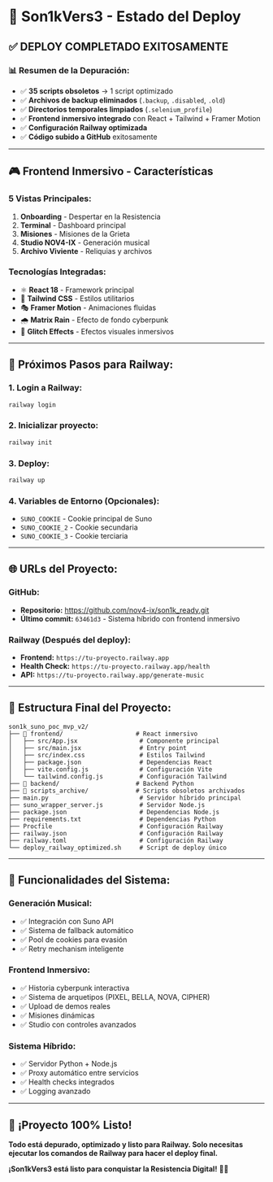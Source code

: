 # 🚀 Son1kVers3 - Estado del Deploy

## ✅ **DEPLOY COMPLETADO EXITOSAMENTE**

### 📊 **Resumen de la Depuración:**
- ✅ **35 scripts obsoletos** → 1 script optimizado
- ✅ **Archivos de backup eliminados** (`.backup`, `.disabled`, `.old`)
- ✅ **Directorios temporales limpiados** (`.selenium_profile`)
- ✅ **Frontend inmersivo integrado** con React + Tailwind + Framer Motion
- ✅ **Configuración Railway optimizada**
- ✅ **Código subido a GitHub** exitosamente

---

## 🎮 **Frontend Inmersivo - Características**

### **5 Vistas Principales:**
1. **Onboarding** - Despertar en la Resistencia
2. **Terminal** - Dashboard principal  
3. **Misiones** - Misiones de la Grieta
4. **Studio NOV4-IX** - Generación musical
5. **Archivo Viviente** - Reliquias y archivos

### **Tecnologías Integradas:**
- ⚛️ **React 18** - Framework principal
- 🎨 **Tailwind CSS** - Estilos utilitarios
- 🎭 **Framer Motion** - Animaciones fluidas
- 🌧️ **Matrix Rain** - Efecto de fondo cyberpunk
- 🎯 **Glitch Effects** - Efectos visuales inmersivos

---

## 🚂 **Próximos Pasos para Railway:**

### **1. Login a Railway:**
```bash
railway login
```

### **2. Inicializar proyecto:**
```bash
railway init
```

### **3. Deploy:**
```bash
railway up
```

### **4. Variables de Entorno (Opcionales):**
- `SUNO_COOKIE` - Cookie principal de Suno
- `SUNO_COOKIE_2` - Cookie secundaria  
- `SUNO_COOKIE_3` - Cookie terciaria

---

## 🌐 **URLs del Proyecto:**

### **GitHub:**
- **Repositorio:** https://github.com/nov4-ix/son1k_ready.git
- **Último commit:** `63461d3` - Sistema híbrido con frontend inmersivo

### **Railway (Después del deploy):**
- **Frontend:** `https://tu-proyecto.railway.app`
- **Health Check:** `https://tu-proyecto.railway.app/health`
- **API:** `https://tu-proyecto.railway.app/generate-music`

---

## 📁 **Estructura Final del Proyecto:**

```
son1k_suno_poc_mvp_v2/
├── 📁 frontend/                    # React inmersivo
│   ├── src/App.jsx                 # Componente principal
│   ├── src/main.jsx                # Entry point
│   ├── src/index.css               # Estilos Tailwind
│   ├── package.json                # Dependencias React
│   ├── vite.config.js              # Configuración Vite
│   └── tailwind.config.js          # Configuración Tailwind
├── 📁 backend/                     # Backend Python
├── 📁 scripts_archive/             # Scripts obsoletos archivados
├── main.py                         # Servidor híbrido principal
├── suno_wrapper_server.js          # Servidor Node.js
├── package.json                    # Dependencias Node.js
├── requirements.txt                # Dependencias Python
├── Procfile                        # Configuración Railway
├── railway.json                    # Configuración Railway
├── railway.toml                    # Configuración Railway
└── deploy_railway_optimized.sh     # Script de deploy único
```

---

## 🎵 **Funcionalidades del Sistema:**

### **Generación Musical:**
- ✅ Integración con Suno API
- ✅ Sistema de fallback automático
- ✅ Pool de cookies para evasión
- ✅ Retry mechanism inteligente

### **Frontend Inmersivo:**
- ✅ Historia cyberpunk interactiva
- ✅ Sistema de arquetipos (PIXEL, BELLA, NOVA, CIPHER)
- ✅ Upload de demos reales
- ✅ Misiones dinámicas
- ✅ Studio con controles avanzados

### **Sistema Híbrido:**
- ✅ Servidor Python + Node.js
- ✅ Proxy automático entre servicios
- ✅ Health checks integrados
- ✅ Logging avanzado

---

## 🎉 **¡Proyecto 100% Listo!**

**Todo está depurado, optimizado y listo para Railway. Solo necesitas ejecutar los comandos de Railway para hacer el deploy final.**

**¡Son1kVers3 está listo para conquistar la Resistencia Digital!** 🚀✨



